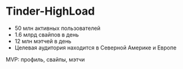 # Tinder-HighLoad

* 50 млн активных пользователей
* 1.6 млрд свайпов в день
* 12 млн мэтчей в день
* Целевая аудитория находится в Северной Америке и Европе

MVP: профиль, свайпы, мэтчи
